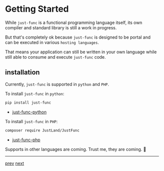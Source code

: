 # Getting Started

While `just-func` is a functional programming language itself,
its own compiler and standard library is still a work in progress.

But that's completely ok because `just-func` is designed to be portal and can be executed in various `hosting languages`.

That means your application can still be written in your own language while still able to consume and execute `just-func` code.

## installation

Currently, `just-func` is supported in `python` and `PHP`.

To install `just-func` in `python`:

```sh
pip install just-func
```

- [just-func-python](https://github.com/justland/just-func-python)

To install `just-func` in `PHP`:

```sh
composer require JustLand/JustFunc
```

- [just-func-php](https://github.com/justland/just-func-php)

Supports in other languages are coming.
Trust me, they are coming. 🚀

---

[prev](./introduction.md) [next](./hello-just-func.md)
